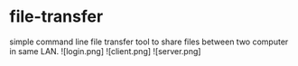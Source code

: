 # file-transfer
simple command line file transfer tool to share files between two computer in same LAN.
![login.png]
![client.png]
![server.png]
